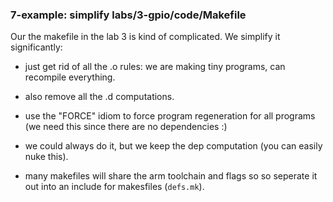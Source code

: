 ### 7-example: simplify labs/3-gpio/code/Makefile
 
Our the makefile in the lab 3 is kind of complicated.  We simplify it
significantly:
  - just get rid of all the .o rules: we are making tiny programs, can
    recompile everything.
  - also remove all the .d computations.

  - use the "FORCE" idiom to force program regeneration for all
    programs (we need this since there are no dependencies :)

  - we could always do it, but we keep the dep computation (you can
    easily nuke this).

  - many makefiles will share the arm toolchain and flags so 
    so seperate it out into an include for makesfiles (`defs.mk`).
